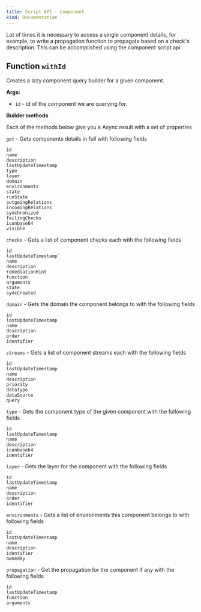```yaml
---
title: Script API - Component
kind: Documentation
---
```


Lot of times it is necessary to access a single component details, for example, to write a propagation function to propagate based on a check's description. This can be accomplished using the component script api.

## Function `withId`

Creates a lazy component query builder for a given component.

**Args:**

* `id` - id of the component we are querying for.

**Builder methods**

Each of the methods below give you a Async result with a set of properties

  `get` - Gets components details in full with following fields

    id
    name
    description
    lastUpdateTimestamp
    type
    layer
    domain
    environments
    state
    runState
    outgoingRelations
    incomingRelations
    synchronized
    failingChecks
    iconbase64
    visible

  `checks` - Gets a list of component checks each with the following fields

    id
    lastUpdateTimestamp`
    name
    description
    remediationHint
    function
    arguments
    state
    syncCreated

  `domain` - Gets the domain the component belongs to with the following fields

    id
    lastUpdateTimestamp
    name
    description
    order
    identifier

  `streams` - Gets a list of component streams each with the following fields

    id
    lastUpdateTimestamp
    name
    description
    priority
    dataType
    dataSource
    query

  `type` - Gets the component type of the given component with the following fields

    id
    lastUpdateTimestamp
    name
    description
    iconbase64
    identifier

  `layer` - Gets the layer for the component with the following fields

    id
    lastUpdateTimestamp
    name
    description
    order
    identifier

  `environments` - Gets a list of environments this component belongs to with following fields

    id
    lastUpdateTimestamp
    name
    description
    identifier
    ownedBy


  `propagation` - Get the propagation for the component if any with the following fields

    id
    lastUpdateTimestamp
    function
    arguments
